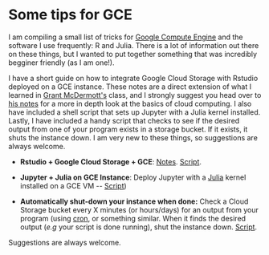 # Some tips for GCE 

I am compiling a small list of tricks for [Google Compute Engine]() and the software I use frequently: R and Julia. There is a lot of information out there on these things, but I wanted to put together something that was incredibly begginer friendly (as I am one!). 

I have a short guide on how to integrate Google Cloud Storage with Rstudio deployed on a GCE instance. These notes are a direct extension of what I learned in [Grant McDermott's](http://grantmcdermott.com/) class, and I strongly suggest you head over to [his notes](https://raw.githack.com/uo-ec607/lectures/master/14-gce/14-gce.html#requirements) for a more in depth look at the basics of cloud computing. I also have included a shell script that sets up Jupyter with a Julia kernel installed. Lastly, I have included a handy script that checks to see if the desired output from one of your program exists in a storage bucket. If it exists, it shuts the instance down. I am very new to these things, so suggestions are always welcome. 



- __Rstudio + Google Cloud Storage + GCE__: [Notes](https://rawcdn.githack.com/johnmorehouse/gcs-rstudio-guide/40f9cdf8689c11a6f7f1aded8ce87a2e61f5eee7/gce_notes/gce_notes.html). [Script](https://github.com/johnmorehouse/gcs-rstudio-guide/blob/main/setup_r.sh). 

- __Jupyter + Julia on GCE Instance__:  Deploy Jupyter with a [Julia](https://julialang.org/) kernel installed on a GCE VM -- [Script](https://github.com/johnmorehouse/gcs-rstudio-guide/blob/main/setup_jupyter.sh)) 

- __Automatically shut-down your instance when done:__ Check a Cloud Storage bucket every X minutes (or hours/days) for an output from your program (using [cron](https://ole.michelsen.dk/blog/schedule-jobs-with-crontab-on-mac-osx/), or something similar. When it finds the desired output (_e.g_ your script is done running), shut the instance down. [Script](https://rawcdn.githack.com/johnmorehouse/gcs-rstudio-guide/de919432ccc075010ac08b2285bdb01b7230f913/check_output.sh).

Suggestions are always welcome.
